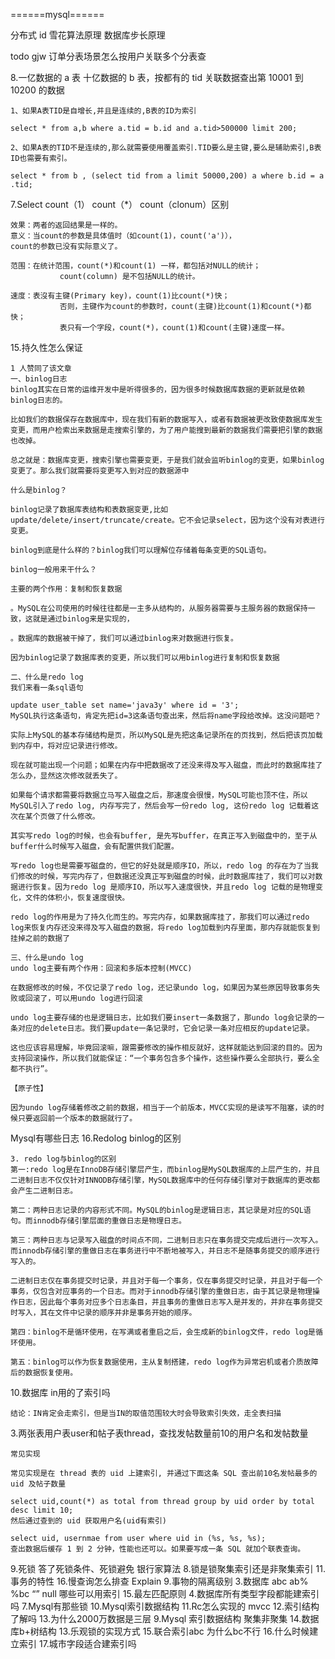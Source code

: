 ======mysql======

分布式 id 雪花算法原理 数据库步长原理

todo gjw
订单分表场景怎么按用户关联多个分表查   

8.一亿数据的 a 表 十亿数据的 b 表，按都有的 tid 关联数据查出第 10001 到 10200 的数据

    1、如果A表TID是自增长,并且是连续的,B表的ID为索引
    
    select * from a,b where a.tid = b.id and a.tid>500000 limit 200;
    
    2、如果A表的TID不是连续的,那么就需要使用覆盖索引.TID要么是主键,要么是辅助索引,B表ID也需要有索引。
    
    select * from b , (select tid from a limit 50000,200) a where b.id = a .tid;

7.Select count（1） count（*） count（clonum）区别

    效果：两者的返回结果是一样的。
    意义：当count的参数是具体值时（如count(1)，count('a')），
    count的参数已没有实际意义了。
     
    范围：在统计范围，count(*)和count(1) 一样，都包括对NULL的统计；
               count(column) 是不包括NULL的统计。
     
    速度：表沒有主键(Primary key)，count(1)比count(*)快；
               否则，主键作为count的参数时，count(主键)比count(1)和count(*)都快；
               表只有一个字段，count(*)，count(1)和count(主键)速度一样。
               






15.持久性怎么保证

    
    
    
    1 人赞同了该文章
    一、binlog日志
    binlog其实在日常的运维开发中是听得很多的，因为很多时候数据库数据的更新就是依赖binlog日志的。
    
    比如我们的数据保存在数据库中，现在我们有新的数据写入，或者有数据被更改致使数据库发生变更，而用户检索出来数据是走搜索引擎的，为了用户能搜到最新的数据我们需要把引擎的数据也改掉。
    
    总之就是：数据库变更，搜索引擎也需要变更，于是我们就会监听binlog的变更，如果binlog变更了。那么我们就需要将变更写入到对应的数据源中
    
    什么是binlog？
    
    binlog记录了数据库表结构和表数据变更,比如update/delete/insert/truncate/create。它不会记录select，因为这个没有对表进行变更。
    
    binlog到底是什么样的？binlog我们可以理解位存储着每条变更的SQL语句。
    
    binlog一般用来干什么？
    
    主要的两个作用：复制和恢复数据
    
    。MySQL在公司使用的时候往往都是一主多从结构的，从服务器需要与主服务器的数据保持一致，这就是通过binlog来是实现的，
    
    。数据库的数据被干掉了，我们可以通过binlog来对数据进行恢复。
    
    因为binlog记录了数据库表的变更，所以我们可以用binlog进行复制和恢复数据
    
    二、什么是redo log
    我们来看一条sql语句
    
    update user_table set name='java3y' where id = '3';
    MySQL执行这条语句，肯定先把id=3这条语句查出来，然后将name字段给改掉。这没问题吧？
    
    实际上MySQL的基本存储结构是页，所以MySQL是先把这条记录所在的页找到，然后把该页加载到内存中，将对应记录进行修改。
    
    现在就可能出现一个问题；如果在内存中把数据改了还没来得及写入磁盘，而此时的数据库挂了怎么办，显然这次修改就丢失了。
    
    如果每个请求都需要将数据立马写入磁盘之后，那速度会很慢，MySQL可能也顶不住，所以MySQL引入了redo log, 内存写完了，然后会写一份redo log, 这份redo log 记载着这次在某个页做了什么修改。
    
    其实写redo log的时候，也会有buffer, 是先写buffer，在真正写入到磁盘中的，至于从buffer什么时候写入磁盘，会有配置供我们配置。
    
    写redo log也是需要写磁盘的，但它的好处就是顺序IO，所以，redo log 的存在为了当我们修改的时候，写完内存了，但数据还没真正写到磁盘的时候，此时数据库挂了，我们可以对数据进行恢复。因为redo log 是顺序IO，所以写入速度很快，并且redo log 记载的是物理变化，文件的体积小，恢复速度很快。
    
    redo log的作用是为了持久化而生的。写完内存，如果数据库挂了，那我们可以通过redo log来恢复内存还没来得及写入磁盘的数据，将redo log加载到内存里面，那内存就能恢复到挂掉之前的数据了
    
    三、什么是undo log
    undo log主要有两个作用：回滚和多版本控制(MVCC)
    
    在数据修改的时候，不仅记录了redo log，还记录undo log，如果因为某些原因导致事务失败或回滚了，可以用undo log进行回滚
    
    undo log主要存储的也是逻辑日志，比如我们要insert一条数据了，那undo log会记录的一条对应的delete日志。我们要update一条记录时，它会记录一条对应相反的update记录。
    
    这也应该容易理解，毕竟回滚嘛，跟需要修改的操作相反就好，这样就能达到回滚的目的。因为支持回滚操作，所以我们就能保证：“一个事务包含多个操作，这些操作要么全部执行，要么全都不执行”。
    
    【原子性】
    
    因为undo log存储着修改之前的数据，相当于一个前版本，MVCC实现的是读写不阻塞，读的时候只要返回前一个版本的数据就行了。
Mysql有哪些日志
16.Redolog binlog的区别

    3. redo log与binlog的区别
    第一:redo log是在InnoDB存储引擎层产生，而binlog是MySQL数据库的上层产生的，并且二进制日志不仅仅针对INNODB存储引擎，MySQL数据库中的任何存储引擎对于数据库的更改都会产生二进制日志。
    
    第二：两种日志记录的内容形式不同。MySQL的binlog是逻辑日志，其记录是对应的SQL语句。而innodb存储引擎层面的重做日志是物理日志。
    
    第三：两种日志与记录写入磁盘的时间点不同，二进制日志只在事务提交完成后进行一次写入。而innodb存储引擎的重做日志在事务进行中不断地被写入，并日志不是随事务提交的顺序进行写入的。
    
    二进制日志仅在事务提交时记录，并且对于每一个事务，仅在事务提交时记录，并且对于每一个事务，仅包含对应事务的一个日志。而对于innodb存储引擎的重做日志，由于其记录是物理操作日志，因此每个事务对应多个日志条目，并且事务的重做日志写入是并发的，并非在事务提交时写入，其在文件中记录的顺序并非是事务开始的顺序。
    
    第四：binlog不是循环使用，在写满或者重启之后，会生成新的binlog文件，redo log是循环使用。
    
    第五：binlog可以作为恢复数据使用，主从复制搭建，redo log作为异常宕机或者介质故障后的数据恢复使用。
    

    



10.数据库 in用的了索引吗

    结论：IN肯定会走索引，但是当IN的取值范围较大时会导致索引失效，走全表扫描

3.两张表用户表user和帖子表thread，查找发帖数量前10的用户名和发帖数量

    常见实现
    
    常见实现是在 thread 表的 uid 上建索引, 并通过下面这条 SQL 查出前10名发帖最多的 uid 及帖子数量
    
    select uid,count(*) as total from thread group by uid order by total desc limit 10;
    然后通过查到的 uid 获取用户名(uid有索引)
    
    select uid, usernmae from user where uid in (%s, %s, %s);
    查出数据后缓存 1 到 2 分钟，性能也还可以。如果要写成一条 SQL 就加个联表查询。





9.死锁 答了死锁条件、死锁避免 银行家算法
8.锁是锁聚集索引还是非聚集索引
11.事务的特性
16.慢查询怎么排查 Explain
9.事物的隔离级别
3.数据库 abc ab% %bc “” null 哪些可以用索引
15.最左匹配原则
4.数据库所有类型字段都能建索引吗
7.Mysql有那些锁
10.Mysql索引数据结构
11.Rc怎么实现的 mvcc
12.索引结构了解吗
13.为什么2000万数据是三层
9.Mysql 索引数据结构 聚集非聚集
14.数据库b+树结构
13.乐观锁的实现方式
15.联合索引abc 为什么bc不行
16.什么时候建立索引
17.城市字段适合建索引吗
